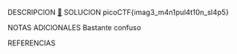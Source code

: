 DESCRIPCION
[🥛](http://mercury.picoctf.net:29522/)
SOLUCION
picoCTF{imag3_m4n1pul4t10n_sl4p5}

NOTAS ADICIONALES
Bastante confuso

REFERENCIAS